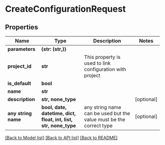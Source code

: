 # CreateConfigurationRequest


## Properties
Name | Type | Description | Notes
------------ | ------------- | ------------- | -------------
**parameters** | **{str: (str,)}** |  | 
**project_id** | **str** | This property is used to link configuration with project | 
**is_default** | **bool** |  | 
**name** | **str** |  | 
**description** | **str, none_type** |  | [optional] 
**any string name** | **bool, date, datetime, dict, float, int, list, str, none_type** | any string name can be used but the value must be the correct type | [optional]

[[Back to Model list]](../README.md#documentation-for-models) [[Back to API list]](../README.md#documentation-for-api-endpoints) [[Back to README]](../README.md)


